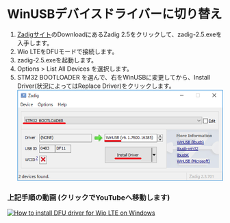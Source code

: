 # WinUSBデバイスドライバーに切り替え

1. [Zadigサイト](http://zadig.akeo.ie/)のDownloadにあるZadig 2.5をクリックして、zadig-2.5.exeを入手します。
1. Wio LTEをDFUモードで接続します。
1. zadig-2.5.exeを起動します。
1. Options > List All Devices を選択します。
1. STM32 BOOTLOADER を選んで、右をWinUSBに変更してから、Install Driver(状況によってはReplace Driver)をクリックします。
![11](img/11.png)

### 上記手順の動画 (クリックでYouTubeへ移動します)

[![How to install DFU driver for Wio LTE on Windows](http://img.youtube.com/vi/CS2_AUyjXdA/0.jpg)](http://www.youtube.com/watch?v=CS2_AUyjXdA)

